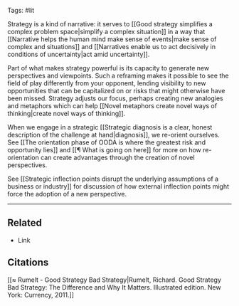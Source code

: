 Tags: #lit

Strategy is a kind of narrative: it serves to [[Good strategy simplifies a complex problem space|simplify a complex situation]] in a way that [[Narrative helps the human mind make sense of events|make sense of complex and situations]] and [[Narratives enable us to act decisively in conditions of uncertainty|act amid uncertainty]]. 

Part of what makes strategy powerful is its capacity to generate new perspectives and viewpoints. Such a reframing makes it possible to see the field of play differently from your opponent, lending visibility to new opportunities that can be capitalized on or risks that might otherwise have been missed. Strategy adjusts our focus, perhaps creating new analogies and metaphors which can help [[Novel metaphors create novel ways of thinking|create novel ways of thinking]]. 

When we engage in a strategic [[Strategic diagnosis is a clear, honest description of the challenge at hand|diagnosis]], we re-orient ourselves. See [[The orientation phase of OODA is where the greatest risk and opportunity lies]] and [[¶ What is going on here]] for more on how re-orientation can create advantages through the creation of novel perspectives. 

See [[Strategic inflection points disrupt the underlying assumptions of a business or industry]] for discussion of how external inflection points might force the adoption of a new perspective. 

---
## Related
- Link

## Citations
[[≈ Rumelt - Good Strategy Bad Strategy|Rumelt, Richard. Good Strategy Bad Strategy: The Difference and Why It Matters. Illustrated edition. New York: Currency, 2011.]]